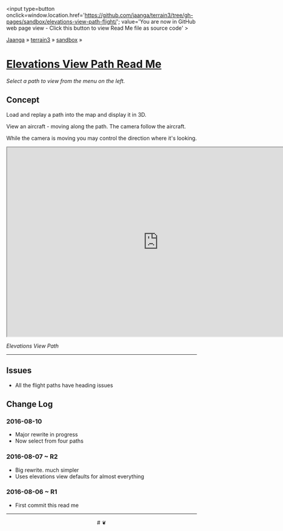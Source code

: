 <span style=display:none; >[You are now in GitHub source code view - click this link to view Read Me file as a web page]
( https://jaanga.github.io/terrain3/#sandbox/elevations-view-path-flight/ "View file as a web page." ) </span>
<input type=button onclick=window.location.href='https://github.com/jaanga/terrain3/tree/gh-pages/sandbox/elevations-view-path-flight/'; value='You are now in GitHub web page view - Click this button to view Read Me file as source code' >

[Jaanga]( http://jaanga.github.io ) &raquo; [terrain3]( https://jaanga.github.io/terrain3/ ) &raquo;
[sandbox]( https://jaanga.github.io/terrain3/#sandbox/ ) &raquo;


[Elevations View Path Read Me]( https://jaanga.github.io/terrain3/#sandbox/elevations-view-path-flight/ )
===

_Select a path to view from the menu on the left._


## Concept

Load and replay a path into the map and display it in 3D.

View an aircraft - moving along the path. The camera follow the aircraft.

While the camera is moving you may control the direction where it's looking.


<img src="" style=display:none; width=800 >

<iframe src="https://jaanga.github.io/terrain3/sandbox/elevations-view-path-flight/vnlk/index.html" width=800px height=500px onload=this.contentWindow.controls.enableZoom=false; ></iframe>

_Elevations View Path_

***

## Issues

* All the flight paths have heading issues


## Change Log

### 2016-08-10

* Major rewrite in progress
* Now select from four paths

### 2016-08-07 ~ R2

* Big rewrite. much simpler
* Uses elevations view defaults for almost everything


### 2016-08-06 ~ R1

* First commit this read me



***

<center title='Jaanga ~ your 3D happy place' >
# <a href=javascript:window.scrollTo(0,0); style=text-decoration:none; > ❦ </a>
</center>
